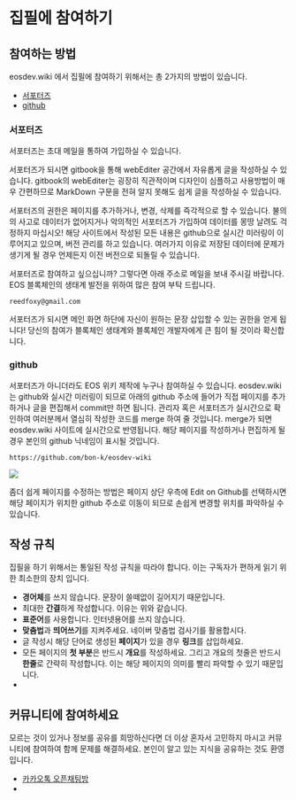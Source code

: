 # 집필에 참여하기

## 참여하는 방법

eosdev.wiki 에서 집필에 참여하기 위해서는 총 2가지의 방법이 있습니다. 

* [서포터즈](writing.md#undefined-3)
* [github](writing.md#github)

### 서포터즈

서포터즈는 초대 메일을 통하여 가입하실 수 있습니다.

서포터즈가 되시면 gitbook을 통해 webEditer 공간에서 자유롭게 글을 작성하실 수 있습니다. gitbook의 webEditer는 굉장히 직관적이며 디자인이 심플하고 사용방법이 매우 간편하므로 MarkDown 구문을 전혀 알지 못해도 쉽게 글을 작성하실 수 있습니다. 

서포터즈의 권한은 페이지를 추가하거나, 변경, 삭제를 즉각적으로 할 수 있습니다. 불의의 사고로 데이터가 없어지거나 악의적인 서포터즈가 가입하여 데이터를 몽땅 날려도 걱정하지 마십시오! 해당 사이트에서 작성된 모든 내용은 github으로 실시간 미러링이 이루어지고 있으며, 버전 관리를 하고 있습니다. 여러가지 이유로 저장된 데이터에 문제가 생기게 될 경우 언제든지 이전 버전으로 되돌릴 수 있습니다.

서포터즈로 참여하고 싶으십니까? 그렇다면 아래 주소로 메일을 보내 주시길 바랍니다. EOS 블록체인의 생태계 발전을 위하여 많은 참여 부탁 드립니다.

```text
reedfoxy@gmail.com
```

서포터즈가 되시면 메인 화면 하단에 자신이 원하는 문장 삽입할 수 있는 권한을 얻게 됩니다! 당신의 참여가 블록체인 생태계와 블록체인 개발자에게 큰 힘이 될 것이라 확신합니다.

### github

서포터즈가 아니더라도 EOS 위키 제작에 누구나 참여하실 수 있습니다. eosdev.wiki는 github와 실시간 미러링이 되므로 아래의 github 주소에 들어가 직접 페이지를 추가하거나 글을 편집해서 commit만 하면 됩니다. 관리자 혹은 서포터즈가 실시간으로 확인하여 여러분께서 열심히 작성한 코드를 merge 하여 줄 것입니다. merge가 되면 eosdev.wiki 사이트에 실시간으로 반영됩니다. 해당 페이지를 작성하거나 편집하게 될 경우 본인의 github 닉네임이 표시될 것입니다.

```text
https://github.com/bon-k/eosdev-wiki
```

![](.gitbook/assets/edit_on_github.png)

좀더 쉽게 페이지를 수정하는 방법은 페이지 상단 우측에 Edit on Github를 선택하시면 해당 페이지가 위치한 github 주소로 이동이 되므로 손쉽게 변경할 위치를 파악하실 수 있습니다.

## 작성 규칙

집필을 하기 위해서는 통일된 작성 규칙을 따라야 합니다. 이는 구독자가 편하게 읽기 위한 최소한의 장치 입니다.

* **경어체**를 쓰지 않습니다. 문장이 쓸떼없이 길어지기 때문입니다.
* 최대한 **간결**하게 작성합니다. 이유는 위와 같습니다.
* **표준어**를 사용합니다. 인터넷용어를 쓰지 않습니다.
* **맞춤법**과 **띄어쓰기**를 지켜주세요. 네이버 맞춤법 검사기를 활용합시다.
* 글 작성시 해당 단어로 생성된 **페이지**가 있을 경우 **링크**를 삽입하세요. 
* 모든 페이지의 **첫 부분**은 반드시 **개요**를 작성하세요. 그리고 개요의 첫줄은 반드시 **한줄**로 간략히 작성합니다. 이는 해당 페이지의 의미를 빨리 파악할 수 있기 때문입니다.
* 
## 커뮤니티에 참여하세요

모르는 것이 있거나 정보를 공유를 희망하신다면 더 이상 혼자서 고민하지 마시고 커뮤니티에 참여하여 함께 문제를 해결하세요. 본인이 알고 있는 지식을 공유하는 것도 환영입니다.

* [카카오톡 오픈채팅방](https://open.kakao.com/o/gTSEuC7)
* 
